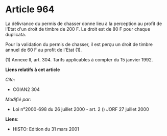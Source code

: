 # Article 964

La délivrance du permis de chasser donne lieu à la perception au profit de l'Etat d'un droit de timbre de 200 F. Le droit est
de 80 F pour chaque duplicata.

Pour la validation du permis de chasser, il est perçu un droit de timbre annuel de 60 F au profit de l'Etat (1).

(1) Annexe II, art. 304. Tarifs applicables à compter du 15 janvier 1992.

**Liens relatifs à cet article**

_Cite_:

  - CGIAN2 304

_Modifié par_:

  - Loi n°2000-698 du 26 juillet 2000 - art. 2 () JORF 27 juillet 2000

**Liens**:

  - HISTO: Edition du 31 mars 2001
